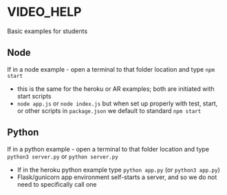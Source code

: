 # VIDEO_HELP

Basic examples for students

## Node

If in a node example - open a terminal to that folder location and type `npm start`

- this is the same for the heroku or AR examples; both are initiated with start scripts
- `node app.js` or `node index.js` but when set up properly with test, start, or other scripts in `package.json` we default to standard `npm start`

## Python

If in a python example - open a terminal to that folder location and type `python3 server.py` or `python server.py`

- If in the heroku python example type `python app.py` (or `python3 app.py`)
- Flask/gunicorn app environment self-starts a server, and so we do not need to specifically call one
